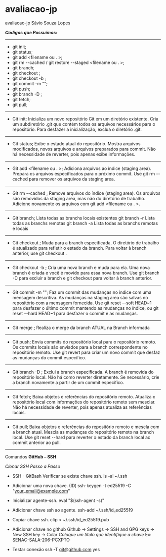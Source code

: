 # avaliacao-jp
avaliacao-jp Sávio Souza Lopes

***Códigos que Possuímos:***

------------------------------------------------------------------

- git init;
- git status;
- git add <filename ou . >;
- git rm --cached <file> / git restore --staged <filename ou . >;
- git branch;
- git checkout <branchname>;
- git checkout -b <branchname>;
- git commit -m "<description>";
- git push;
- git branch -D <branchname>;
- git fetch;
- git pull;

------------------------------------------------------------------

- Git init;
Inicializa um novo repositório Git em um diretório existente.
Cria um subdiretório .git que contém todos os arquivos
necessários para o repositório.
Para desfazer a inicialização, exclua o diretório .git.

---

- Git status;
Exibe o estado atual do repositório.
Mostra arquivos modificados, novos arquivos e arquivos
preparados para commit.
Não há necessidade de reverter, pois apenas exibe informações.

---

- Git add <filename ou . >;
Adiciona arquivos ao índice (staging area).
Prepara os arquivos especificados para o próximo commit.
Use git rm --cached <file> para remover os arquivos da staging
area.

---

- Git rm --cached <file>;
Remove arquivos do índice (staging area).
Os arquivos são removidos da staging area, mas não do diretório
de trabalho.
Adicione novamente os arquivos com git add <filename ou . >.

---

- Git branch;
Lista todas as branchs locais existentes
git branch -r Lista todas as branchs remotas
git branch -a Lista todas as branchs remotas e locais

---

- Git checkout <branchname>;
Muda para a branch especificada.
O diretório de trabalho é atualizado para refletir o estado da
branch.
Para voltar à branch anterior, use git checkout <previousbranchname>.

---

- Git checkout -b <branchname>;
Cria uma nova branch e muda para ela.
Uma nova branch é criada e você é movido para essa nova branch.
Use git branch -D <branchname> para excluir a branch e git
checkout <previous-branchname> para voltar à branch anterior.

---

- Git commit -m "<description>";
Faz um commit das mudanças no índice com uma mensagem
descritiva.
As mudanças na staging area são salvas no repositório com a
mensagem fornecida.
Use git reset --soft HEAD~1 para desfazer o último commit
mantendo as mudanças no índice, ou git reset --hard HEAD~1 para
desfazer o commit e as mudanças.

---

- Git merge <branch>;
Realiza o merge da branch ATUAL na Branch informada

---

- Git push;
Envia commits do repositório local para o repositório remoto.
Os commits locais são enviados para a branch correspondente no
repositório remoto.
Use git revert <commit-hash> para criar um novo commit que
desfaz as mudanças do commit específico.

---

- Git branch -D <branchname>;
Exclui a branch especificada.
A branch é removida do repositório local.
Não há como reverter diretamente. Se necessário, crie a branch
novamente a partir de um commit específico.

---

- Git fetch;
Baixa objetos e referências do repositório remoto.
Atualiza o repositório local com informações do repositório
remoto sem mesclar.
Não há necessidade de reverter, pois apenas atualiza as
referências locais.

---

- Git pull;
Baixa objetos e referências do repositório remoto e mescla com a
branch atual.
Mescla as mudanças do repositório remoto na branch local.
Use git reset --hard <commit-hash> para reverter o estado da
branch local ao commit anterior ao pull.

------------------------------------------------------------------

Comandos  **GitHub – SSH** 

*Clonar SSH Passo a Passo*

- SSH - GitBash
Verificar se existe chave ssh.
ls -al ~/.ssh

- Adicionar uma nova chave. (ID)
ssh-keygen -t ed25519 -C "your_email@example.com"

- Inicializar agente-ssh.
eval "$(ssh-agent -s)"

- Adicionar chave ssh ao agente.
ssh-add ~/.ssh/id_ed25519

- Copiar chave ssh.
clip < ~/.ssh/id_ed25519.pub

- Adicionar chave no github
Github -> Settings -> SSH and GPG keys -> New SSH key -> Colar
*Coloque um título que identifique a chave*
Ex: SENAC-SALA-206-PCXPTO

- Testar conexão
ssh -T git@github.com
yes
